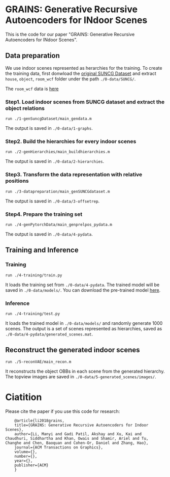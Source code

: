 # GRAINS: Generative Recursive Autoencoders for INdoor Scenes

This is the code for our paper "GRAINS: Generative Recursive Autoencoders for INdoor Scenes".

## Data preparation
We use indoor scenes represented as herarchies for the training. To create the training data, first donwload the [original SUNCG Dataset](http://suncg.cs.princeton.edu/) and extract `house`, `object`, `room_wcf` folder under the path `./0-data/SUNCG/`.

The `room_wcf` data is [here](https://drive.google.com/open?id=1RPF6YJsNNanNCBBRGAfDcNtuzLimrNVA)

### Step1. Load indoor scenes from SUNCG dataset and extract the object relations
	run ./1-genSuncgDataset/main_gendata.m
The output is saved in `./0-data/1-graphs`.

### Step2. Build the hierarchies for every indoor scenes
	run ./2-genHierarchies/main_buildhierarchies.m
The output is saved in `./0-data/2-hierarchies`.

### Step3. Transform the data representation with relative positions
	run ./3-datapreparation/main_genSUNCGdataset.m
The output is saved in `./0-data/3-offsetrep`.

### Step4. Prepare the training set
	run ./4-genPytorchData/main_genprelpos_pydata.m
The output is saved in `./0-data/4-pydata`.

## Training and Inference
### Training
	run ./4-training/train.py
It loads the training set from `./0-data/4-pydata`. The trained model will be saved in `./0-data/models/`. You can download the pre-trained model [here](xxxx).

### Inference
	run ./4-training/test.py
It loads the trained model in `./0-data/models/` and randomly generate 1000 scenes. The output is a set of scenes represented as hierarchies, saved as `./0-data/4-pydata/generated_scenes.mat`.

## Reconstruct the generated indoor scenes
	run ./5-reconVAE/main_recon.m
It reconstructs the object OBBs in each scene from the generated hierarchy. The topview images are saved in `./0-data/5-generated_scenes/images/`.

# Ciatition
Please cite the paper if you use this code for research:

		@article{li2018grains,
		title={GRAINS: Generative Recursive Autoencoders for Indoor Scenes}, 
		author={Li, Manyi and Gadi Patil, Akshay and Xu, Kai and Chaudhuri, Siddhartha and Khan, Owais and Shamir, Ariel and Tu, Changhe and Chen, Baoquan and Cohen-Or, Daniel and Zhang, Hao}, 
		journal={ACM Transactions on Graphics}, 
		volume={},
		number={}, 
		year={},
		publisher={ACM}
		}